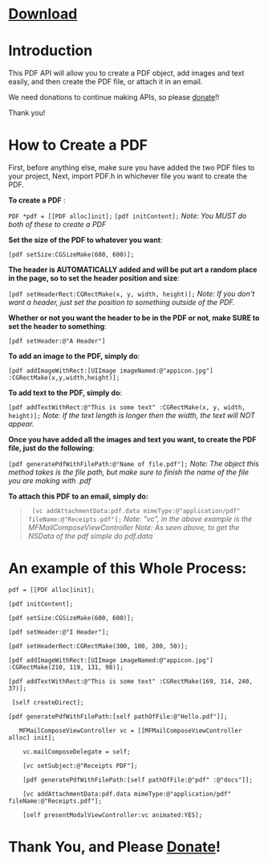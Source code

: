 # [Download](http://mobice.org/downloads/files/PDF.zip) #

# Introduction #
This PDF API will allow you to create a PDF object, add images and text easily, and then create the PDF file, or attach it in an email.

We need donations to continue making APIs, so please [donate](http://mobice.org/code/)!!

Thank you!

# How to Create a PDF #

First, before anything else, make sure you have added the two PDF files to your project,
Next, import PDF.h in whichever file you want to create the PDF.

**To create a PDF** :

`PDF *pdf = [[PDF alloc]init];`
`[pdf initContent];`
_Note: You MUST do both of these to create a PDF_

**Set the size of the PDF to whatever you want**:

`[pdf setSize:CGSizeMake(600, 600)];`

**The header is  AUTOMATICALLY added and will be put art a random place in the page, so to set the header position and size**:

`[pdf setHeaderRect:CGRectMake(x, y, width, height)];` _Note: If you don't want a header, just set the position to something outside of the PDF._

**Whether or not you want the header to be in the PDF or not, make SURE to set the header to something**:

`[pdf setHeader:@"A Header"]`

**To add an image to the PDF, simply do**:

`[pdf addImageWithRect:[UIImage imageNamed:@"appicon.jpg"] :CGRectMake(x,y,width,height)];`

**To add text to the PDF, simply do**:

`[pdf addTextWithRect:@"This is some text" :CGRectMake(x, y, width, height)];`
_Note: If the text length is longer then the width, the text will NOT appear._

**Once you have added all the images and text you want, to create the PDF file, just do the following**:

`[pdf generatePdfWithFilePath:@"Name of file.pdf"];`
_Note: The object this method takes is the file path, but make sure to finish the name of the file you are making with .pdf_

**To attach this PDF to an email, simply do:**
> ` [vc addAttachmentData:pdf.data mimeType:@"application/pdf" fileName:@"Receipts.pdf"];`
_Note: "vc", in the above example is the MFMailComposeViewController_
_Note: As seen above, to get the NSData of the pdf simple do pdf.data_

# An example of this Whole Process: #

`pdf = [[PDF alloc]init];`

`[pdf initContent];`

`[pdf setSize:CGSizeMake(600, 600)];`

`[pdf setHeader:@"I Header"];`

`[pdf setHeaderRect:CGRectMake(300, 100, 200, 50)];`

`[pdf addImageWithRect:[UIImage imageNamed:@"appicon.jpg"] :CGRectMake(210, 119, 131, 98)];`

`[pdf addTextWithRect:@"This is some text" :CGRectMake(169, 314, 240, 37)];`


` [self createDirect];`

`[pdf generatePdfWithFilePath:[self pathOfFile:@"Hello.pdf"]];`

`   MFMailComposeViewController vc = [[MFMailComposeViewController alloc] init];`

`    vc.mailComposeDelegate = self;`

`    [vc setSubject:@"Receipts PDF"];`

`    [pdf generatePdfWithFilePath:[self pathOfFile:@"pdf" :@"docs"]];`

`    [vc addAttachmentData:pdf.data mimeType:@"application/pdf" fileName:@"Receipts.pdf"];`

`    [self presentModalViewController:vc animated:YES];`

# Thank You, and Please [Donate](http://mobice.org/code)! #